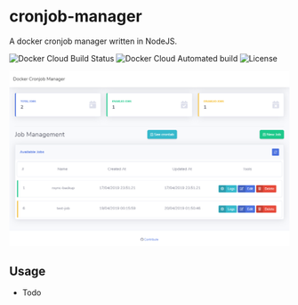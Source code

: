 # cronjob-manager
A docker cronjob manager written in NodeJS.

![Docker Cloud Build Status](https://img.shields.io/docker/cloud/build/edmur/cronjob-manager.svg)
![Docker Cloud Automated build](https://img.shields.io/docker/cloud/automated/edmur/cronjob-manager.svg)
![License](https://img.shields.io/github/license/rumd3x/cronjob-manager.svg)

![Dashboard](/docs/dashboard.png)

## Usage

- Todo
